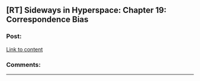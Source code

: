 ## [RT] Sideways in Hyperspace: Chapter 19: Correspondence Bias

### Post:

[Link to content](https://sidewaysfiction.wordpress.com/2017/03/26/correspondence-bias/)

### Comments:

---

